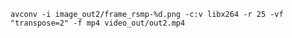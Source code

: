     avconv -i image_out2/frame_rsmp-%d.png -c:v libx264 -r 25 -vf "transpose=2" -f mp4 video_out/out2.mp4

